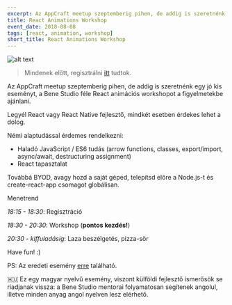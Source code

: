 ```yaml
---
excerpt: Az AppCraft meetup szeptemberig pihen, de addig is szeretnénk egy jó kis eseményt, a Bene Studio féle React animációs workshopot a figyelmetekbe ajánlani.
title: React Animations Workshop
event_date: 2018-08-08
tags: [react, animation, workshop]
short_title: React Animations Workshop
---
```


![alt text](https://appcraft.hu/assets/img/react-anim-01.gif)

> Mindenek előtt, regisztrálni [itt](http://bit.ly/bsw-react-anim) tudtok.

Az AppCraft meetup szeptemberig pihen, de addig is szeretnénk egy jó kis eseményt, a Bene Studio féle React animációs workshopot a figyelmetekbe ajánlani.

Legyél React vagy React Native fejlesztő, mindkét esetben érdekes lehet a dolog.

Némi alaptudással érdemes rendelkezni:
- Haladó JavaScript / ES6 tudás (arrow functions, classes, export/import, async/await, destructuring assignment)
- React tapasztalat

Továbbá BYOD, avagy hozd a saját géped, telepítsd előre a Node.js-t és create-react-app csomagot globálisan.

Menetrend

*18:15 - 18:30*: Regisztráció

*18:30 - 20:30*: Workshop (**pontos kezdés!**)

*20:30 - kiffuladásig*:  Laza beszélgetés, pizza-sör

Have fun! :)

PS: Az eredeti esemény [erre](http://bit.ly/bsw-react-anim-event) található.

🇭🇺 Ez egy magyar nyelvű esemény, viszont külföldi fejlesztő ismerősök se riadjanak vissza: a Bene Studio mentorai folyamatosan segítenek angolul, illetve minden anyag angol nyelven lesz elérhető.
